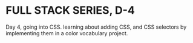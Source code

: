# FULL STACK SERIES, D-4
Day 4, going into CSS. learning about adding CSS, and CSS selectors by implementing them in a color vocabulary project.
